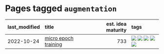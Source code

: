 # Pages tagged `augmentation`

|last_modified|title|est. idea maturity|tags
|:---|:---|---:|:---|
|2022-10-24|[micro epoch training](../micro-epoch.md)|733|[![](https://img.shields.io/badge/tag-augmentation-b5ec2c)](../tags/augmentation.md) [![](https://img.shields.io/badge/tag-dataset-734214)](../tags/dataset.md) [![](https://img.shields.io/badge/tag-heuristics-f76896)](../tags/heuristics.md) [![](https://img.shields.io/badge/tag-tooling-da6994)](../tags/tooling.md) [![](https://img.shields.io/badge/tag-training-96f021)](../tags/training.md)|